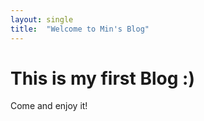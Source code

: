 ```yaml
---
layout: single
title:  "Welcome to Min's Blog"
---
```


# This is my first Blog :)

Come and enjoy it!

